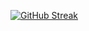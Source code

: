 [![GitHub Streak](https://streak-stats.demolab.com?user=benasmi&theme=github-dark-dimmed&hide_border=true)](https://git.io/streak-stats)
